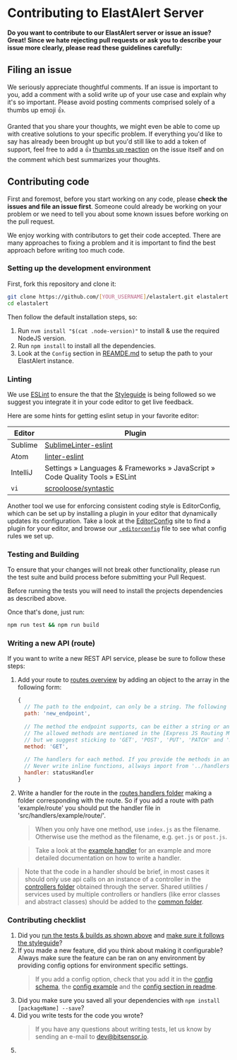 # Contributing to ElastAlert Server
**Do you want to contribute to our ElastAlert server or issue an issue? Great! Since we hate rejecting pull requests or ask you to describe your issue more clearly, please read these guidelines carefully:**

## Filing an issue
We seriously appreciate thoughtful comments. If an issue is important to you, add a comment with a solid write up of your use case and explain why it's so important. Please avoid posting comments comprised solely of a thumbs up emoji :+1:.

Granted that you share your thoughts, we might even be able to come up with creative solutions to your specific problem. If everything you'd like to say has already been brought up but you'd still like to add a token of support, feel free to add a :+1: [thumbs up reaction](https://github.com/blog/2119-add-reactions-to-pull-requests-issues-and-comments) on the issue itself and on the comment which best summarizes your thoughts.

## Contributing code
First and foremost, before you start working on any code, please **check the issues and file an issue first**. Someone could already be working on your problem or we need to tell you about some known issues before working on the pull request.

We enjoy working with contributors to get their code accepted. There are many approaches to fixing a problem and it is important to find the best approach before writing too much code.

### Setting up the development environment
First, fork this repository and clone it:

```bash
git clone https://github.com/[YOUR_USERNAME]/elastalert.git elastalert
cd elastalert
```

Then follow the default installation steps, so:

1. Run `nvm install "$(cat .node-version)"` to install & use the required NodeJS version.
2. Run `npm install` to install all the dependencies.
3. Look at the `Config` section in [REAMDE.md](../README.md#config) to setup the path to your ElastAlert instance.

### Linting
We use [ESLint](http://eslint.org/) to ensure the that the [Styleguide](../STYLEGUIDE.md) is being followed so we suggest you integrate it in your code editor to get live feedback.

Here are some hints for getting eslint setup in your favorite editor:

Editor     | Plugin
-----------|-------------------------------------------------------------------------------
Sublime    | [SublimeLinter-eslint](https://github.com/roadhump/SublimeLinter-eslint#installation)
Atom       | [linter-eslint](https://github.com/AtomLinter/linter-eslint#installation)
IntelliJ   | Settings » Languages & Frameworks » JavaScript » Code Quality Tools » ESLint
`vi`       | [scrooloose/syntastic](https://github.com/scrooloose/syntastic)

Another tool we use for enforcing consistent coding style is EditorConfig, which can be set up by installing a plugin in your editor that dynamically updates its configuration. Take a look at the [EditorConfig](http://editorconfig.org/#download) site to find a plugin for your editor, and browse our [`.editorconfig`](https://github.com/elastic/kibana/blob/master/.editorconfig) file to see what config rules we set up.

### Testing and Building
To ensure that your changes will not break other functionality, please run the test suite and build process before submitting your Pull Request.

Before running the tests you will need to install the projects dependencies as described above.

Once that's done, just run:

```bash
npm run test && npm run build
```

### Writing a new API (route)
If you want to write a new REST API service, please be sure to follow these steps:

1. Add your route to [routes overview](../src/routes/routes.js) by adding an object to the array in the following form:
    ```javascript
    {
      // The path to the endpoint, can only be a string. The following example would be accessible through (by default) https://localhost:3030/new_endpoint
      path: 'new_endpoint',
      
      // The method the endpoint supports, can be either a string or an array containing method strings. 
      // The allowed methods are mentioned in the [Express JS Routing Method Documentation](http://expressjs.com/en/4x/api.html#routing-methods), 
      // but we suggest sticking to 'GET', 'POST', 'PUT', 'PATCH' and 'DELETE'.
      method: 'GET',
      
      // The handlers for each method. If you provide the methods in an array, you should provide an array with the same length to this property as well. 
      // Never write inline functions, allways import from '../handlers'.
      handler: statusHandler
    }
    ```
2. Write a handler for the route in the [routes handlers folder](../src/handlers) making a folder corresponding with the route. So if you add a route with path 'example/route' you should put the handler file in 'src/handlers/example/route/'.  
    > When you only have one method, use `index.js` as the filename. Otherwise use the method as the filename, e.g. `get.js` or `post.js`.
    
    > Take a look at the [example handler](../src/handlers/example_handler.js) for an example and more detailed documentation on how to write a handler.
    
> Note that the code in a handler should be brief, in most cases it should only use api calls on an instance of a controller in the [controllers folder](../src/controllers) obtained through the server. Shared utilities / services used by multiple controllers or handlers (like error classes and abstract classes) should be added to the [common folder](../src/common).

### Contributing checklist
1. Did you [run the tests & builds as shown above](#testing-and-building) and [make sure it follows the styleguide](#linting)?
2. If you made a new feature, did you think about making it configurable? Always make sure the feature can be ran on any environment by providing config options for environment specific settings. 
    > If you add a config option, check that you add it in the [config schema](../src/common/config/schema.js), the [config example](../config/config.example.json) and the [config section in readme](../README.md#config).
3. Did you make sure you saved all your dependencies with `npm install [packageName] --save`?
4. Did you write tests for the code you wrote?
    > If you have any questions about writing tests, let us know by sending an e-mail to [dev@bitsensor.io](mailto:dev@bitsensor.io).
5. 